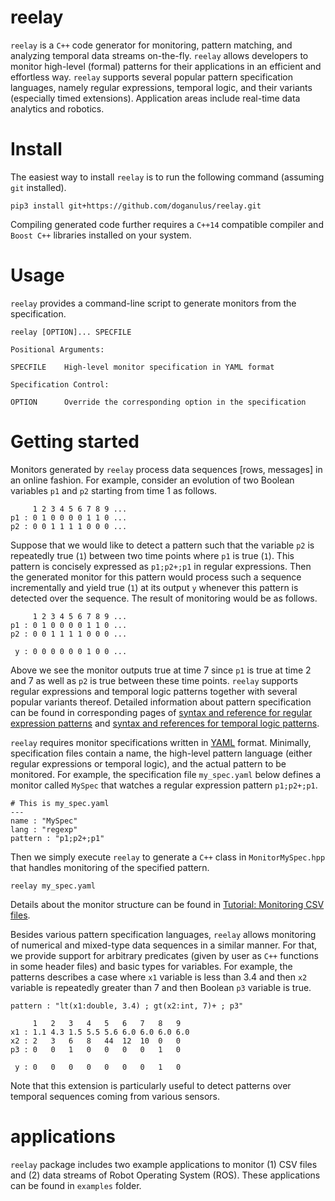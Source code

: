 # reelay

`reelay` is a `C++` code generator for monitoring, pattern matching, and analyzing temporal data streams on-the-fly. `reelay` allows developers to monitor high-level (formal) patterns for their applications in an efficient and effortless way. `reelay` supports several popular pattern specification languages, namely regular expressions, temporal logic, and their variants (especially timed extensions). Application areas include real-time data analytics and robotics.

# Install

<!-- `reelay` requires `python3`, `antlr4-python3-runtime`, and `pyyaml` for code generation. -->

The easiest way to install `reelay` is to run the following command (assuming `git` installed). 

    pip3 install git+https://github.com/doganulus/reelay.git

Compiling generated code further requires a `C++14` compatible compiler and `Boost C++` libraries installed on your system.

# Usage

`reelay` provides a command-line script to generate monitors from the specification. 

    reelay [OPTION]... SPECFILE

    Positional Arguments:
     
    SPECFILE    High-level monitor specification in YAML format
     
    Specification Control:
     
    OPTION      Override the corresponding option in the specification
     

<!-- 



  -->


# Getting started

Monitors generated by `reelay` process data sequences [rows, messages] in an online fashion. For example, consider an evolution of two Boolean variables `p1` and `p2` starting from time 1 as follows. 

         1 2 3 4 5 6 7 8 9 ...
    p1 : 0 1 0 0 0 0 1 1 0 ...
    p2 : 0 0 1 1 1 1 0 0 0 ...

Suppose that we would like to detect a pattern such that the variable `p2` is repeatedly true (`1`) between two time points where `p1` is true (`1`). This pattern is concisely expressed as `p1;p2+;p1` in regular expressions. Then the generated monitor for this pattern would process such a sequence incrementally and yield true (`1`) at its output `y` whenever this pattern is detected over the sequence. The result of monitoring would be as follows.

         1 2 3 4 5 6 7 8 9 ...
    p1 : 0 1 0 0 0 0 1 1 0 ...
    p2 : 0 0 1 1 1 1 0 0 0 ...

     y : 0 0 0 0 0 0 1 0 0 ...

Above we see the monitor outputs true at time 7 since `p1` is true at time 2 and 7 as well as `p2` is true between these time points. `reelay` supports regular expressions and temporal logic patterns together with several popular variants thereof. Detailed information about pattern specification can be found in corresponding pages of [syntax and reference for regular expression patterns](https://github.com/doganulus/reelay/blob/master/docs/regexp.md) and [syntax and references for temporal logic patterns](https://github.com/doganulus/reelay/blob/master/docs/temporal.md).

`reelay` requires monitor specifications written in [YAML](https://en.wikipedia.org/wiki/YAML) format. Minimally, specification files contain a name, the high-level pattern language (either regular expressions or temporal logic), and the actual pattern to be monitored. For example, the specification file `my_spec.yaml` below defines a monitor called `MySpec` that watches a regular expression pattern `p1;p2+;p1`.

     
    # This is my_spec.yaml  
    ---
    name : "MySpec"
    lang : "regexp"
    pattern : "p1;p2+;p1"

Then we simply execute `reelay` to generate a `C++` class in `MonitorMySpec.hpp` that handles monitoring of the specified pattern. 

    reelay my_spec.yaml

Details about the monitor structure can be found in [Tutorial: Monitoring CSV files](https://github.com/doganulus/reelay/blob/master/docs/csvmonitor.md).

Besides various pattern specification languages, `reelay` allows monitoring of numerical and mixed-type data sequences in a similar manner. For that, we provide support for arbitrary predicates (given by user as `C++` functions in some header files) and basic types for variables. For example, the patterns describes a case where `x1` variable is less than 3.4 and then `x2` variable is repeatedly greater than 7 and then Boolean `p3` variable is true. 

    pattern : "lt(x1:double, 3.4) ; gt(x2:int, 7)+ ; p3"

         1   2   3   4   5   6   7   8   9 
    x1 : 1.1 4.3 1.5 5.5 5.6 6.0 6.0 6.0 6.0
    x2 : 2   3   6   8   44  12  10  0   0
    p3 : 0   0   1   0   0   0   0   1   0 

     y : 0   0   0   0   0   0   0   1   0
 
Note that this extension is particularly useful to detect patterns over temporal sequences coming from various sensors.

# applications

`reelay` package includes two example applications to monitor (1) CSV files and (2) data streams of Robot Operating System (ROS). These applications can be found in `examples` folder.













